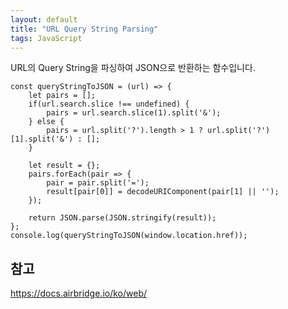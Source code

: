 ```yaml
---
layout: default
title: "URL Query String Parsing"
tags: JavaScript
---
```


URL의 Query String을 파싱하여 JSON으로 반환하는 함수입니다.
<br/>
<pre><code class="javascript">const queryStringToJSON = (url) => {
    let pairs = [];
    if(url.search.slice !== undefined) {
        pairs = url.search.slice(1).split('&');
    } else {
        pairs = url.split('?').length > 1 ? url.split('?')[1].split('&') : [];
    }

    let result = {};
    pairs.forEach(pair => {
        pair = pair.split('=');
        result[pair[0]] = decodeURIComponent(pair[1] || '');
    });

    return JSON.parse(JSON.stringify(result));
};
console.log(queryStringToJSON(window.location.href));
</code></pre>

## 참고
<a href="https://docs.airbridge.io/ko/web/">https://docs.airbridge.io/ko/web/</a>
